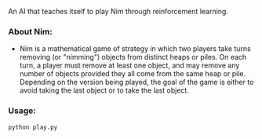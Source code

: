 An AI that teaches itself to play Nim through reinforcement learning.

### About Nim:
  - Nim is a mathematical game of strategy in which two players take turns removing (or "nimming") objects from distinct heaps or piles.
    On each turn, a player must remove at least one object, and may remove any number of objects provided they all come from the same heap or pile.
    Depending on the version being played, the goal of the game is either to avoid taking the last object or to take the last object.


### Usage:
    python play.py  

